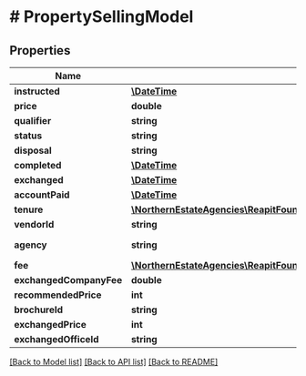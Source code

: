 # # PropertySellingModel

## Properties

Name | Type | Description | Notes
------------ | ------------- | ------------- | -------------
**instructed** | [**\DateTime**](\DateTime.md) | The date that the property was marked as for sale | [optional]
**price** | **double** | The marketing price of the property | [optional]
**qualifier** | **string** | The price qualifier (askingPrice/priceOnApplication/guidePrice/offersInRegion/offersOver/offersInExcess/fixedPrice/priceReducedTo) | [optional]
**status** | **string** | The current status of the sale (preAppraisal/valuation/paidValuation/forSale/forSaleUnavailable/underOffer/underOfferUnavailable/reserved/exchanged/completed/soldExternally/withdrawn) | [optional]
**disposal** | **string** | The method used to sell the property (auction/confidential/tender/offersInvited/privateTreaty) | [optional]
**completed** | [**\DateTime**](\DateTime.md) | The date the property sale was completed | [optional]
**exchanged** | [**\DateTime**](\DateTime.md) | The date the property was exchanged | [optional]
**accountPaid** | [**\DateTime**](\DateTime.md) | The date the property account was paid | [optional]
**tenure** | [**\NorthernEstateAgencies\ReapitFoundationsClient\Model\InlineResponse20027SellingTenure**](InlineResponse20027SellingTenure.md) |  | [optional]
**vendorId** | **string** | The unique identifier of the vendor selling the property | [optional]
**agency** | **string** | The selling agency type (marketingForAssociate/clientsOnly/comparable/subAgent/jointSole/jointSoleFeeAvailable/multiple/multipleFeeAvailable/ownToSell/soleSellingRights/soleSellingRightsFeeAvailable/soleAgent/soleAgentFeeAvailable) | [optional]
**fee** | [**\NorthernEstateAgencies\ReapitFoundationsClient\Model\InlineResponse20027SellingFee**](InlineResponse20027SellingFee.md) |  | [optional]
**exchangedCompanyFee** | **double** | The actual fee amount to be collected by the agent - often based on the exchange price of the property | [optional]
**recommendedPrice** | **int** | The agent&#39;s recommended asking price | [optional]
**brochureId** | **string** | The unique identifier of the document used for the sales brochure | [optional]
**exchangedPrice** | **int** | The price the property exchanged/sold for | [optional]
**exchangedOfficeId** | **string** | The unique identifier of the office that sold the property | [optional]

[[Back to Model list]](../../README.md#models) [[Back to API list]](../../README.md#endpoints) [[Back to README]](../../README.md)
